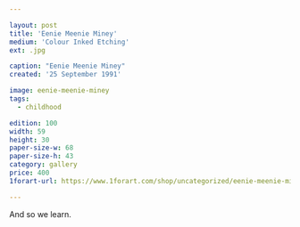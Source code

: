 ```yaml
---

layout: post
title: 'Eenie Meenie Miney'
medium: 'Colour Inked Etching'
ext: .jpg

caption: "Eenie Meenie Miney"
created: '25 September 1991'

image: eenie-meenie-miney
tags:
  - childhood

edition: 100
width: 59
height: 30
paper-size-w: 68
paper-size-h: 43
category: gallery
price: 400
1forart-url: https://www.1forart.com/shop/uncategorized/eenie-meenie-miney/

---
```


And so we learn.
